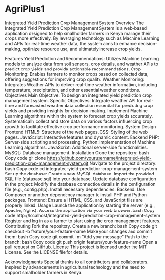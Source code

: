 # AgriPlus1
Integrated Yield Prediction Crop Management System
Overview
The Integrated Yield Prediction Crop Management System is a web-based application designed to help smallholder farmers in Kenya manage their crops more effectively. By leveraging technology such as Machine Learning and APIs for real-time weather data, the system aims to enhance decision-making, optimize resource use, and ultimately increase crop yields.

Features
Yield Prediction and Recommendations: Utilizes Machine Learning models to analyze data from soil sensors, crop details, and weather APIs to predict crop yields and provide actionable recommendations.
Crop Monitoring: Enables farmers to monitor crops based on collected data, offering suggestions for improving crop quality.
Weather Monitoring: Integrates Weather APIs to deliver real-time weather information, including temperature, precipitation, and other essential weather conditions.
Objectives
Main Objective: To design an integrated yield prediction crop management system.
Specific Objectives:
Integrate weather API for real-time and forecasted weather data collection essential for predicting crop yields and providing insights for decision-making.
Implement Machine Learning algorithms within the system to forecast crop yields accurately.
Systematically collect and store data on various factors influencing crop growth to facilitate effective crop performance monitoring.
System Design
Frontend
HTML5: Structure of the web pages.
CSS: Styling of the web pages.
JavaScript: Interactive features and dynamic content.
Backend
PHP: Server-side scripting and processing.
Python: Implementation of Machine Learning algorithms.
JavaScript: Additional server-side functionalities.
MySQL: Database management.
Installation
Clone the repository:
bash
Copy code
git clone https://github.com/yourusername/integrated-yield-prediction-crop-management-system.git
Navigate to the project directory:
bash
Copy code
cd integrated-yield-prediction-crop-management-system
Set up the database:
Create a new MySQL database.
Import the provided SQL file (database.sql) into your database.
Update database configuration in the project:
Modify the database connection details in the configuration file (e.g., config.php).
Install necessary dependencies:
Backend: Use Composer or another dependency manager to install PHP and Python packages.
Frontend: Ensure all HTML, CSS, and JavaScript files are properly linked.
Usage
Launch the application by starting the server (e.g., Apache, Nginx).
Access the application via your web browser:
bash
Copy code
http://localhost/integrated-yield-prediction-crop-management-system
Register and log in as a farmer to start using the crop management features.
Contributing
Fork the repository.
Create a new branch:
bash
Copy code
git checkout -b feature/your-feature-name
Make your changes and commit them:
bash
Copy code
git commit -m "Add your message"
Push to the branch:
bash
Copy code
git push origin feature/your-feature-name
Open a pull request on GitHub.
License
This project is licensed under the MIT License. See the LICENSE file for details.

Acknowledgments
Special thanks to all contributors and collaborators.
Inspired by advancements in agricultural technology and the need to support smallholder farmers in Kenya.
